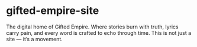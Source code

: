 # gifted-empire-site
The digital home of Gifted Empire. Where stories burn with truth, lyrics carry pain, and every word is crafted to echo through time. This is not just a site — it’s a movement.
